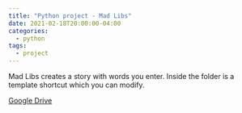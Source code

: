 ```yaml
---
title: "Python project - Mad Libs"
date: 2021-02-18T20:00:00-04:00
categories:
  - python
tags:
  - project
---
```


Mad Libs creates a story with words you enter. Inside the folder is a template shortcut which you can modify.

[Google Drive](https://drive.google.com/file/d/1D5xuUgBwTDXq1d1PM0h5yN47pYltX7Ey/view?usp=sharing)
